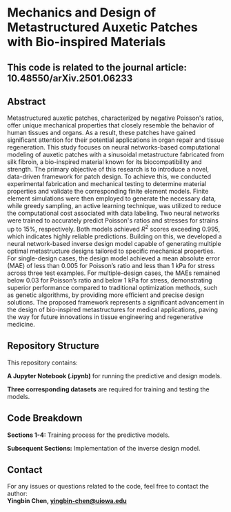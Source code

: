 # Mechanics and Design of Metastructured Auxetic Patches with Bio-inspired Materials
## This code is related to the journal article: 10.48550/arXiv.2501.06233

## Abstract  
Metastructured auxetic patches, characterized by negative Poisson's ratios, offer unique mechanical properties that closely resemble the behavior of human tissues and organs. As a result, these patches have gained significant attention for their potential applications in organ repair and tissue regeneration. This study focuses on neural networks-based computational modeling of auxetic patches with a sinusoidal metastructure fabricated from silk fibroin, a bio-inspired material known for its biocompatibility and strength. The primary objective of this research is to introduce a novel, data-driven framework for patch design. To achieve this, we conducted experimental fabrication and mechanical testing to determine material properties and validate the corresponding finite element models. Finite element simulations were then employed to generate the necessary data, while greedy sampling, an active learning technique, was utilized to reduce the computational cost associated with data labeling. Two neural networks were trained to accurately predict Poisson's ratios and stresses for strains up to 15\%, respectively. Both models achieved $R^2$ scores exceeding 0.995, which indicates highly reliable predictions. Building on this, we developed a neural network-based inverse design model capable of generating multiple optimal metastructure designs tailored to specific mechanical properties. For single-design cases, the design model achieved a mean absolute error (MAE) of less than 0.005 for Poisson’s ratio and less than 1 kPa for stress across three test examples. For multiple-design cases, the MAEs remained below 0.03 for Poisson’s ratio and below 1 kPa for stress, demonstrating superior performance compared to traditional optimization methods, such as genetic algorithms, by providing more efficient and precise design solutions. The proposed framework represents a significant advancement in the design of bio-inspired metastructures for medical applications, paving the way for future innovations in tissue engineering and regenerative medicine.

## Repository Structure  

This repository contains:  

**A Jupyter Notebook (.ipynb)** for running the predictive and design models.  

**Three corresponding datasets** are required for training and testing the models.

## Code Breakdown

**Sections 1-4:** Training process for the predictive models.  

**Subsequent Sections:** Implementation of the inverse design model.


## Contact  
For any issues or questions related to the code, feel free to contact the author:  
**Yingbin Chen, yingbin-chen@uiowa.edu**  
